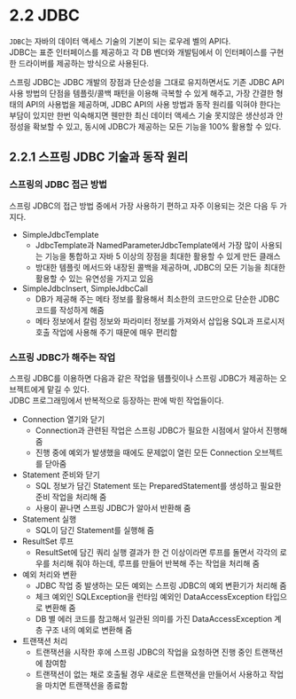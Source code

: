 # 2.2 JDBC

`JDBC`는 자바의 데이터 액세스 기술의 기본이 되는 로우레 벨의 API다.  
JDBC는 표준 인터페이스를 제공하고 각 DB 벤더와 개발팀에서 이 인터페이스를 구현한 드라이버를 제공하는 방식으로 사용된다.

스프링 JDBC는 JDBC 개발의 장점과 단순성을 그대로 유지하면서도 기존 JDBC API 사용 방법의 단점을 템플릿/콜백 패턴을 이용해 극복할 수 있게 해주고, 가장 간결한 형태의 API의 사용법을 제공하며, JDBC API의 사용 방법과 동작 원리를 익혀야 한다는 부담이 있지만 한번 익숙해지면 웬만한 최신 데이터 액세스 기술 못지않은 생산성과 안정성을 확보할 수 있고, 동시에 JDBC가 제공하는 모든 기능을 100% 활용할 수 있다.

## 2.2.1 스프링 JDBC 기술과 동작 원리

### 스프링의 JDBC 접근 방법

스프링 JDBC의 접근 방법 중에서 가장 사용하기 편하고 자주 이용되는 것은 다음 두 가지다.

- SimpleJdbcTemplate
  - JdbcTemplate과 NamedParameterJdbcTemplate에서 가장 많이 사용되는 기능을 통합하고 자바 5 이상의 장점을 최대한 활용할 수 있게 만든 클래스
  - 방대한 템플릿 메서드와 내장된 콜백을 제공하며, JDBC의 모든 기능을 최대한 활용할 수 있는 유연성을 가지고 있음
- SimpleJdbcInsert, SimpleJdbcCall
  - DB가 제공해 주는 메타 정보를 활용해서 최소한의 코드만으로 단순한 JDBC 코드를 작성하게 해줌
  - 메타 정보에서 칼럼 정보와 파라미터 정보를 가져와서 삽입용 SQL과 프로시저 호출 작업에 사용해 주기 때문에 매우 편리함

### 스프링 JDBC가 해주는 작업

스프링 JDBC를 이용하면 다음과 같은 작업을 템플릿이나 스프링 JDBC가 제공하는 오브젝트에게 맡길 수 있다.  
JDBC 프로그래밍에서 반복적으로 등장하는 판에 박힌 작업들이다.

- Connection 열기와 닫기
  - Connection과 관련된 작업은 스프링 JDBC가 필요한 시점에서 알아서 진행해 줌
  - 진행 중에 예외가 발생했을 때에도 문제없이 열린 모든 Connection 오브젝트를 닫아줌
- Statement 준비와 닫기
  - SQL 정보가 담긴 Statement 또는 PreparedStatement를 생성하고 필요한 준비 작업을 처리해 줌
  - 사용이 끝나면 스프링 JDBC가 알아서 반환해 줌
- Statement 실행
  - SQL이 담긴 Statement를 실행해 줌
- ResultSet 루프
  - ResultSet에 담긴 쿼리 실행 결과가 한 건 이상이라면 루프를 돌면서 각각의 로우를 처리해 줘야 하는데, 루프를 만들어 반복해 주는 작업을 처리해 줌
- 예외 처리와 변환
  - JDBC 작업 중 발생하는 모든 예외는 스프링 JDBC의 예외 변환기가 처리해 줌
  - 체크 예외인 SQLException을 런타임 예외인 DataAccessException 타입으로 변환해 줌
  - DB 별 에러 코드를 참고해서 일관된 의미를 가진 DataAccessException 계층 구조 내의 예외로 변환해 줌
- 트랜잭션 처리
  - 트랜잭션을 시작한 후에 스프링 JDBC의 작업을 요청하면 진행 중인 트랜잭션에 참여함
  - 트랜잭션이 없는 채로 호출될 경우 새로운 트랜잭션을 만들어서 사용하고 작업을 마치면 트랜잭션을 종료함
